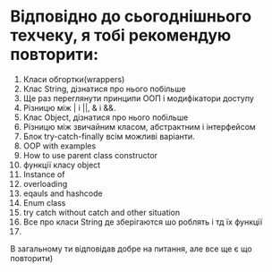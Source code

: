 # Відповідно до сьогоднішнього техчеку, я тобі рекомендую повторити:
1. Класи обгортки(wrappers)
2. Клас String, дізнатися про нього побільше
3. Ще раз переглянути принципи OOП і модифікатори доступу
4. Різницю між | і ||, & і &&.
5. Клас Object, дізнатися про нього побільше
6. Різницю між звичайним класом, абстрактним і інтерфейсом
7. Блок try-catch-finally всім можливі варіанти.
8. OOP with examples
9. How to use parent class constructor
10. функції класу object
11. Instance of
12. overloading
13. eqauls and hashcode
14. Enum class
15. try catch without catch and other situation
16. Все про класи String де зберігаются шо роблять і тд їх функції
17. 
В загальному ти відповідав добре на питання, але все ще є що повторити) 
